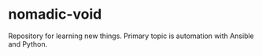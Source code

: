 # nomadic-void
Repository for learning new things. Primary topic is automation with Ansible and Python.
